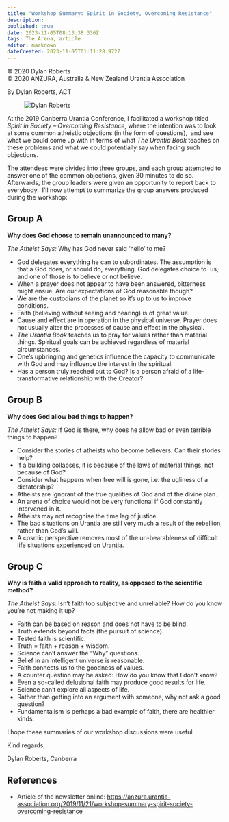 ```yaml
---
title: "Workshop Summary: Spirit in Society, Overcoming Resistance"
description: 
published: true
date: 2023-11-05T08:13:38.336Z
tags: The Arena, article
editor: markdown
dateCreated: 2023-11-05T01:11:28.972Z
---
```


<p class="v-card v-sheet theme--light grey lighten-3 px-2">© 2020 Dylan Roberts<br>© 2020 ANZURA, Australia & New Zealand Urantia Association</p>

By Dylan Roberts, ACT

<figure id="Figure_1" class="image urantiapedia image-style-align-left">
<img src="/image/article/The_Arena/DylanCanb19-246x300.jpg" alt="Dylan Roberts">
</figure>

At the 2019 Canberra Urantia Conference, I facilitated a workshop titled _Spirit in Society – Overcoming Resistance_, where the intention was to look at some common atheistic objections (in the form of questions),  and see what we could come up with in terms of what _The Urantia Book_ teaches on these problems and what we could potentially say when facing such objections.

The attendees were divided into three groups, and each group attempted to answer one of the common objections, given 30 minutes to do so. Afterwards, the group leaders were given an opportunity to report back to everybody.  I’ll now attempt to summarize the group answers produced during the workshop:

## Group A

**Why does God choose to remain unannounced to many?**

_The Atheist Says:_ Why has God never said ‘hello’ to me?

- God delegates everything he can to subordinates. The assumption is that a God does, or should do, everything. God delegates choice to  us, and one of those is to believe or not believe.
- When a prayer does not appear to have been answered, bitterness might ensue. Are our expectations of God reasonable though?
- We are the custodians of the planet so it’s up to us to improve conditions.
- Faith (believing without seeing and hearing) is of great value.
- Cause and effect are in operation in the physical universe. Prayer does not usually alter the processes of cause and effect in the physical.
- _The Urantia Book_ teaches us to pray for values rather than material things. Spiritual goals can be achieved regardless of material circumstances.
- One’s upbringing and genetics influence the capacity to communicate with God and may influence the interest in the spiritual.
- Has a person truly reached out to God? Is a person afraid of a life-transformative relationship with the Creator? 

## Group B

**Why does God allow bad things to happen?**

_The Atheist Says:_ If God is there, why does he allow bad or even terrible things to happen?

- Consider the stories of atheists who become believers. Can their stories help?
- If a building collapses, it is because of the laws of material things, not because of God?
- Consider what happens when free will is gone, i.e. the ugliness of a dictatorship?
- Atheists are ignorant of the true qualities of God and of the divine plan.
- An arena of choice would not be very functional if God constantly intervened in it.
- Atheists may not recognise the time lag of justice.
- The bad situations on Urantia are still very much a result of the rebellion, rather than God’s will.
- A cosmic perspective removes most of the un-bearableness of difficult life situations experienced on Urantia.

## Group C

**Why is faith a valid approach to reality, as opposed to the scientific method?**

_The Atheist Says:_ Isn’t faith too subjective and unreliable? How do you know you’re not making it up?

- Faith can be based on reason and does not have to be blind.
- Truth extends beyond facts (the pursuit of science).
- Tested faith is scientific.
- Truth = faith + reason + wisdom.
- Science can’t answer the “Why” questions.
- Belief in an intelligent universe is reasonable.
- Faith connects us to the goodness of values.
- A counter question may be asked: How do you know that I don’t know?
- Even a so-called delusional faith may produce good results for life.
- Science can’t explore all aspects of life.
- Rather than getting into an argument with someone, why not ask a good question?
- Fundamentalism is perhaps a bad example of faith, there are healthier kinds.

I hope these summaries of our workshop discussions were useful.

Kind regards,

Dylan Roberts,
Canberra

## References

- Article of the newsletter online: https://anzura.urantia-association.org/2019/11/21/workshop-summary-spirit-society-overcoming-resistance